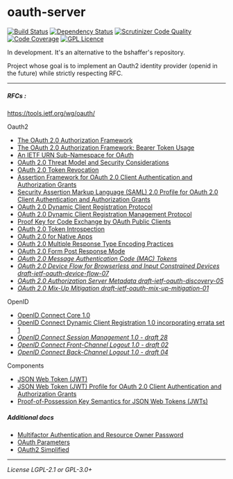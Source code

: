# oauth-server

[![Build Status](https://travis-ci.org/php-guard/oauth-server.svg?branch=master)](https://travis-ci.org/php-guard/oauth-server)
[![Dependency Status](https://www.versioneye.com/user/projects/5b01989f0fb24f52bea0898e/badge.svg?style=flat-square)](https://www.versioneye.com/user/projects/5b01989f0fb24f52bea0898e)
[![Scrutinizer Code Quality](https://scrutinizer-ci.com/g/php-guard/oauth-server/badges/quality-score.png?b=master)](https://scrutinizer-ci.com/g/php-guard/php-guard/?branch=master)
[![Code Coverage](https://scrutinizer-ci.com/g/php-guard/oauth-server/badges/coverage.png?b=master)](https://scrutinizer-ci.com/g/php-guard/php-guard/?branch=master)
[![GPL Licence](https://badges.frapsoft.com/os/gpl/gpl.png?v=103)](https://opensource.org/licenses/GPL-3.0/)



In development. It's an alternative to the bshaffer's repository.

Project whose goal is to implement an Oauth2 identity provider (openid in the future) while strictly respecting RFC.


---
##### RFCs :

https://tools.ietf.org/wg/oauth/

Oauth2

* [The OAuth 2.0 Authorization Framework](https://tools.ietf.org/html/rfc6749)
* [The OAuth 2.0 Authorization Framework: Bearer Token Usage](https://tools.ietf.org/html/rfc6750)
* [An IETF URN Sub-Namespace for OAuth](https://tools.ietf.org/html/rfc6755)
* [OAuth 2.0 Threat Model and Security Considerations](https://tools.ietf.org/html/rfc6819)
* [OAuth 2.0 Token Revocation](https://tools.ietf.org/html/rfc7009)
* [Assertion Framework for OAuth 2.0 Client Authentication and Authorization Grants](https://tools.ietf.org/html/rfc7521)
* [Security Assertion Markup Language (SAML) 2.0 Profile for OAuth 2.0 Client Authentication and Authorization Grants](https://tools.ietf.org/html/rfc7522)
* [OAuth 2.0 Dynamic Client Registration Protocol](https://tools.ietf.org/html/rfc7591)
* [OAuth 2.0 Dynamic Client Registration Management Protocol](https://tools.ietf.org/html/rfc7592)
* [Proof Key for Code Exchange by OAuth Public Clients](https://tools.ietf.org/html/rfc7636)
* [OAuth 2.0 Token Introspection](https://tools.ietf.org/html/rfc7662)
* [OAuth 2.0 for Native Apps](https://tools.ietf.org/html/rfc8252)
* [OAuth 2.0 Multiple Response Type Encoding Practices](http://openid.net/specs/oauth-v2-multiple-response-types-1_0.html)
* [OAuth 2.0 Form Post Response Mode](http://openid.net/specs/oauth-v2-form-post-response-mode-1_0.html)
* _[OAuth 2.0 Message Authentication Code (MAC) Tokens](https://tools.ietf.org/html/draft-ietf-oauth-v2-http-mac-05)_
* _[OAuth 2.0 Device Flow for Browserless and Input Constrained Devices
                        draft-ietf-oauth-device-flow-07](https://tools.ietf.org/html/draft-ietf-oauth-device-flow-07)_
* _[OAuth 2.0 Authorization Server Metadata
                         draft-ietf-oauth-discovery-05](https://tools.ietf.org/html/draft-ietf-oauth-discovery-05)_
* _[OAuth 2.0 Mix-Up Mitigation
                     draft-ietf-oauth-mix-up-mitigation-01](https://tools.ietf.org/html/draft-ietf-oauth-mix-up-mitigation-01)_      
     
                         
OpenID

* [OpenID Connect Core 1.0](http://openid.net/specs/openid-connect-core-1_0.html)
* [OpenID Connect Dynamic Client Registration 1.0 incorporating errata set 1](http://openid.net/specs/openid-connect-registration-1_0.html)
* _[OpenID Connect Session Management 1.0 - draft 28](http://openid.net/specs/openid-connect-session-1_0.html)_
* _[OpenID Connect Front-Channel Logout 1.0 - draft 02](http://openid.net/specs/openid-connect-frontchannel-1_0.html)_
* _[OpenID Connect Back-Channel Logout 1.0 - draft 04](http://openid.net/specs/openid-connect-backchannel-1_0.html)_


Components

* [JSON Web Token (JWT)](https://tools.ietf.org/html/rfc7519)
* [JSON Web Token (JWT) Profile for OAuth 2.0 Client Authentication and Authorization Grants](https://tools.ietf.org/html/rfc7523)
* [Proof-of-Possession Key Semantics for JSON Web Tokens (JWTs)](https://tools.ietf.org/html/rfc7800)

##### Additional docs

* [Multifactor Authentication and Resource Owner Password](https://auth0.com/docs/api-auth/tutorials/multifactor-resource-owner-password)
* [OAuth Parameters](https://www.iana.org/assignments/oauth-parameters/oauth-parameters.xhtml)
* [OAuth2 Simplified](https://aaronparecki.com/oauth-2-simplified/)
---

_License LGPL-2.1 or GPL-3.0+_
